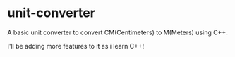 # unit-converter
A basic unit converter to convert CM(Centimeters) to M(Meters) using C++.

I'll be adding more features to it as i learn C++!
